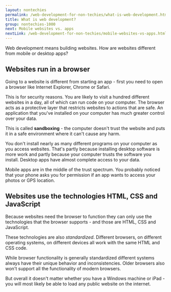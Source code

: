 ```yaml
---
layout: nontechies
permalink: /web-development-for-non-techies/what-is-web-development.html
title: What is web development?
group: nontechies-1000
next: Mobile websites vs. apps
nextLink: /web-development-for-non-techies/mobile-websites-vs-apps.html
---
```


Web development means building websites. How are websites different from mobile or desktop apps?

## Websites run in a browser

Going to a website is different from starting an app - first you need to open a browser like Internet Explorer, Chrome or Safari.

This is for security reasons. You are likely to visit a hundred different websites in a day, all of which can run code on your computer. The browser acts as a protective layer that restricts websites to actions that are safe. An application that you've installed on your computer has much greater control over your data.

This is called **sandboxing** - the computer doesn't trust the website and puts it in a safe environment where it can't cause any harm.

You don't install nearly as many different programs on your computer as you access websites. That's partly because installing desktop software is more work and partly because your computer trusts the software you install. Desktop apps have almost complete access to your data.

Mobile apps are in the middle of the trust spectrum. You probably noticed that your phone asks you for permission if an app wants to access your photos or GPS location.

## Websites use the technologies HTML, CSS and JavaScript

Because websites need the browser to function they can only use the technologies that the browser supports - and those are HTML, CSS and JavaScript.

These technologies are also *standardized*. Different browsers, on different operating systems, on different devices all work with the same HTML and CSS code.

While browser functionality is generally standardized different systems always have their unique behavior and inconsistencies. Older browsers also won't support all the functionality of modern browsers.

But overall it doesn't matter whether you have a Windows machine or iPad - you will most likely be able to load any public website on the internet.


